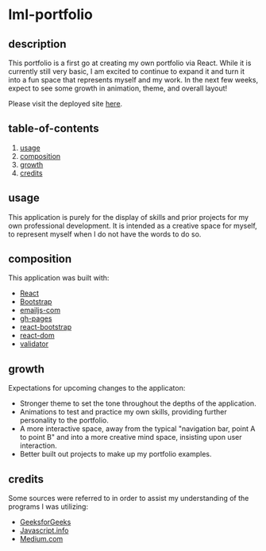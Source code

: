 # lml-portfolio

## description

This portfolio is a first go at creating my own portfolio via React. While it is currently still very basic, I am excited to continue to expand it and turn it into a fun space that represents myself and my work. In the  next few weeks, expect to see some growth in animation, theme, and overall layout!

Please visit the deployed site [here](https://lindslewis.github.io/lml-portfolio/#about).

## table-of-contents

1. [usage](#usage)
2. [composition](#composition)
3. [growth](#growth)
4. [credits](#credits)

## usage

This application is purely for the display of skills and prior projects for my own professional development. It is intended as a creative space for myself, to represent myself when I do not have the words to do so.

## composition

This application was built with:

- [React](https://reactjs.org/)
- [Bootstrap](https://getbootstrap.com/)
- [emailjs-com](https://www.emailjs.com/)
- [gh-pages](https://www.npmjs.com/package/gh-pages)
- [react-bootstrap](https://react-bootstrap.github.io/)
- [react-dom](https://reactjs.org/docs/react-dom.html)
- [validator](https://www.npmjs.com/package/validator)

## growth

Expectations for upcoming changes to the applicaton:

- Stronger theme to set the tone throughout the depths of the application. 
- Animations to test and practice my own skills, providing further personality to the portfolio.
- A more interactive space, away from the typical "navigation bar, point A to point B" and into a more creative mind space, insisting upon user interaction.
- Better built out projects to make up my portfolio examples.

## credits

Some sources were referred to in order to assist my understanding of the programs I was utilizing: 
- [GeeksforGeeks](https://www.geeksforgeeks.org/how-to-validate-an-email-in-reactjs/)
- [Javascript.info](https://javascript.info/mousemove-mouseover-mouseout-mouseenter-mouseleave)
- [Medium.com](https://medium.com/geekculture/how-to-send-emails-from-a-form-in-react-emailjs-6cdd21bb4190)




